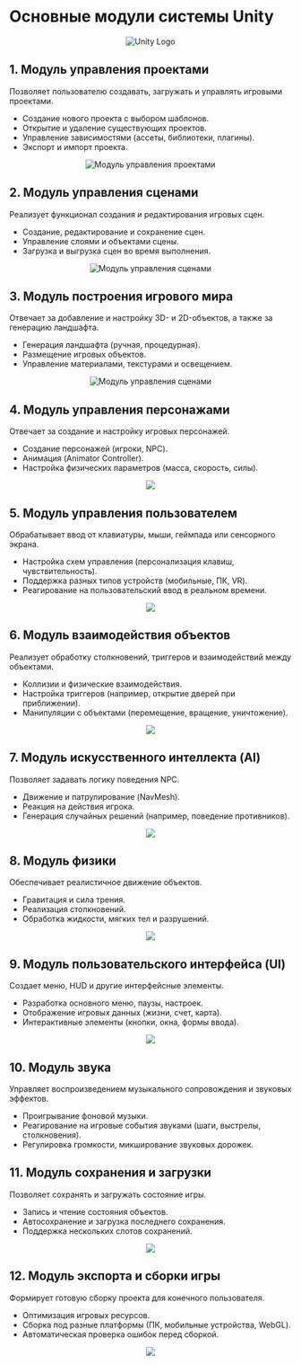 <h1>Основные модули системы Unity</h1>
<p align="center">
  <img src="https://avatars.mds.yandex.net/i?id=2c475b93f7ad3f6e0b5a87e00deb1dba82c98555-12967326-images-thumbs&n=13" alt="Unity Logo" align="center">
</p>

<h2><b>1. Модуль управления проектами</b></h2>
<p>Позволяет пользователю создавать, загружать и управлять игровыми проектами.</p>
<ul>
  <li>Создание нового проекта с выбором шаблонов.</li>
  <li>Открытие и удаление существующих проектов.</li>
  <li>Управление зависимостями (ассеты, библиотеки, плагины).</li>
  <li>Экспорт и импорт проекта.</li>
</ul>
<p align="center">
  <img src="https://learn.microsoft.com/ru-ru/azure/communication-services/quickstarts/voice-video-calling/media/unity/create-a-new-project.png" alt="Модуль управления проектами">
</p>

<h2><b>2. Модуль управления сценами</b></h2>
<p>Реализует функционал создания и редактирования игровых сцен.</p>
<ul>
  <li>Создание, редактирование и сохранение сцен.</li>
  <li>Управление слоями и объектами сцены.</li>
  <li>Загрузка и выгрузка сцен во время выполнения.</li>
</ul>
<p align="center">
  <img src="https://static.tildacdn.com/tild3865-6566-4130-b834-393435373630/aaf10af9c4089fb9be04.png" alt="Модуль управления сценами">
</p>
<h2><b>3. Модуль построения игрового мира </b></h2>
<p> Отвечает за добавление и настройку 3D- и 2D-объектов, а также за генерацию ландшафта. </p>
<ul>
<li>Генерация ландшафта (ручная, процедурная). </li>
<li>Размещение игровых объектов. </li>
<li>Управление материалами, текстурами и освещением. </li>
</ul>
<p align="center">
  <img src="https://avatars.mds.yandex.net/i?id=d86be3a21246340b8fa17224fdcfc0f1_l-5291937-images-thumbs&n=13" alt="Модуль управления сценами">
</p>

<h2><b>4. Модуль управления персонажами</b></h2>
<p> Отвечает за создание и настройку игровых персонажей.</p> 
<ul>
<li>Создание персонажей (игроки, NPC). </li>
<li>Анимация (Animator Controller). </li>
<li>Настройка физических параметров (масса, скорость, силы).</li>
</ul>
<p align="center">
  <img src="https://i.pinimg.com/originals/65/8b/47/658b47d5147d29eaab2be5aebfdd972f.png">
</p>

<h2><b>5. Модуль управления пользователем</b></h2>
<p>Обрабатывает ввод от клавиатуры, мыши, геймпада или сенсорного экрана.</p> 
<ul>
<li>Настройка схем управления (персонализация клавиш, чувствительность).</li>
<li>Поддержка разных типов устройств (мобильные, ПК, VR).</li>
<li>Реагирование на пользовательский ввод в реальном времени.</li>
</ul>
<p align="center">
  <img src="https://avatars.mds.yandex.net/i?id=410d963881cddabb82d8a66d61dff1e6_l-4575627-images-thumbs&n=13">
</p>


<h2><b>6. Модуль взаимодействия объектов</b></h2>
<p>Реализует обработку столкновений, триггеров и взаимодействий между объектами.</p> 
<ul>
<li>Коллизии и физические взаимодействия.</li>
<li>Настройка триггеров (например, открытие дверей при приближении).</li>
<li>Манипуляции с объектами (перемещение, вращение, уничтожение).</li>
</ul>

<p align="center">
  <img src="https://avatars.mds.yandex.net/i?id=3fe1318939749178fc0a0c4cffb8cf477661d5e5-6298174-images-thumbs&n=13">
</p>


<h2><b>7. Модуль искусственного интеллекта (AI)</b></h2>
<p>Позволяет задавать логику поведения NPC.</p> 
<ul>
<li>Движение и патрулирование (NavMesh).</li>
<li>Реакция на действия игрока.</li>
<li>Генерация случайных решений (например, поведение противников).</li>
</ul>
<p align="center">
  <img src="https://i.gifer.com/LOFD.gif">
</p>



<h2><b>8. Модуль физики</b></h2>
<p>Обеспечивает реалистичное движение объектов.</p> 
<ul>
<li>Гравитация и сила трения.</li>
<li>Реализация столкновений.</li>
<li>Обработка жидкости, мягких тел и разрушений.</li>
</ul>

<p align="center">
  <img src="https://i.ytimg.com/vi/wf9nadEEmtw/maxresdefault.jpg">
</p>

<h2><b>9. Модуль пользовательского интерфейса (UI)</b></h2>
<p>Создает меню, HUD и другие интерфейсные элементы.</p> 
<ul>
<li>Разработка основного меню, паузы, настроек.</li>
<li>Отображение игровых данных (жизни, счет, карта).</li>
<li>Интерактивные элементы (кнопки, окна, формы ввода).</li>
</ul>

<p align="center">
  <img src="https://images.squarespace-cdn.com/content/v1/5169cf76e4b0f45e71c4409d/1483415817542-ZV51RLFORHL6IFY4EMZB/image-asset.png?format=1000w">
</p>


<h2><b>10. Модуль звука</b></h2>
<p>Управляет воспроизведением музыкального сопровождения и звуковых эффектов.</p> 
<ul>
<li>Проигрывание фоновой музыки.</li>
<li>Реагирование на игровые события звуками (шаги, выстрелы, столкновения).</li>
<li>Регулировка громкости, микширование звуковых дорожек.</li>
</ul> 

<h2><b>11. Модуль сохранения и загрузки</b></h2>
<p>Позволяет сохранять и загружать состояние игры.</p> 
<ul>
<li>Запись и чтение состояния объектов.</li>
<li>Автосохранение и загрузка последнего сохранения.</li>
<li>Поддержка нескольких слотов сохранений.</li>

</ul> 
<p align="center">
  <img src="https://i.ytimg.com/vi/VJh_kRdFxko/maxresdefault.jpg">
</p>

<h2><b>12. Модуль экспорта и сборки игры</b></h2>
<p>Формирует готовую сборку проекта для конечного пользователя.</p> 
<ul>
<li>Оптимизация игровых ресурсов.
<li>Сборка под разные платформы (ПК, мобильные устройства, WebGL).
<li>Автоматическая проверка ошибок перед сборкой.
</ul> 

<p align="center">
  <img src="https://avatars.mds.yandex.net/i?id=4e042132c9989a36c0158351b50ee003d10d702a-12626686-images-thumbs&n=13">
</p>


